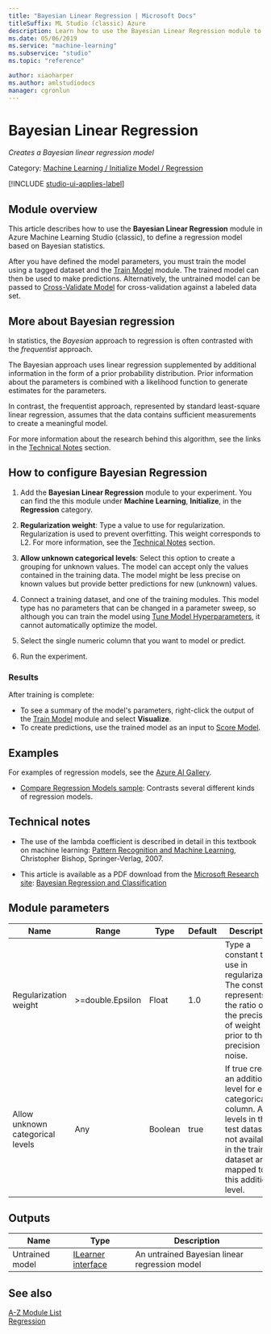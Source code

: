 ```yaml
---
title: "Bayesian Linear Regression | Microsoft Docs"
titleSuffix: ML Studio (classic) Azure
description: Learn how to use the Bayesian Linear Regression module to define a regression model based on Bayesian statistics.
ms.date: 05/06/2019
ms.service: "machine-learning"
ms.subservice: "studio"
ms.topic: "reference"

author: xiaoharper
ms.author: amlstudiodocs
manager: cgronlun
---
```

# Bayesian Linear Regression

*Creates a Bayesian linear regression model*  


Category: [Machine Learning / Initialize Model / Regression](machine-learning-initialize-model-regression.md)  

[!INCLUDE [studio-ui-applies-label](../includes/studio-ui-applies-label.md)]

## Module overview  
 
This article describes how to use the **Bayesian Linear Regression** module in Azure Machine Learning Studio (classic), to define a regression model based on Bayesian statistics.  
  
After you have defined the model parameters, you must train the model using a tagged dataset and the [Train Model](train-model.md) module.  The trained model can then be used to make predictions. Alternatively, the untrained model can be passed to [Cross-Validate Model](cross-validate-model.md) for cross-validation against a labeled data set.
  
## More about Bayesian regression  

In statistics, the *Bayesian* approach to regression is often contrasted with the *frequentist* approach.  
  
The Bayesian approach uses linear regression supplemented by additional information in the form of a prior probability distribution. Prior information about the parameters is combined with a likelihood function to generate estimates for the parameters.  
  
In contrast, the frequentist approach, represented by standard least-square linear regression, assumes that the data contains sufficient measurements to create a meaningful model.  
 
For more information about the research behind this algorithm, see the links in the [Technical Notes](#bkmk_Notes) section.
  
## How to configure Bayesian Regression 
  
1.  Add the **Bayesian Linear Regression** module to your experiment.  You can find the this module  under **Machine Learning**, **Initialize**, in the **Regression** category. 

2. **Regularization weight**: Type a value to use for regularization. Regularization is used to prevent overfitting. This weight corresponds to L2. For more information, see the [Technical Notes](#bkmk_Notes) section.  
  
3. **Allow unknown categorical levels**: Select this option to create a grouping for unknown values.  The model can accept only the values contained in the training data. The model might be less precise on known values but provide better predictions for new (unknown) values.

4. Connect a training dataset, and one of the training modules. This model type has no parameters that can be changed in a parameter sweep, so although you can train the model using [Tune Model Hyperparameters](tune-model-hyperparameters.md), it cannot automatically optimize the model.

5. Select the single numeric column that you want to model or predict.  

6.  Run the experiment.  

### Results

After training is complete:

+ To see a summary of the model's parameters, right-click the output of the [Train Model](train-model.md) module and select **Visualize**.
+ To create predictions, use the trained model as an input to [Score Model](score-model.md).

## Examples

For examples of regression models, see the [Azure AI Gallery](https://gallery.azure.ai).
  
- [Compare Regression Models sample](https://go.microsoft.com/fwlink/?LinkId=525731): Contrasts several different kinds of regression models.  
  
## <a name="bkmk_Notes"></a>Technical notes

+ The use of the lambda coefficient is described in detail in this textbook on machine learning: [Pattern Recognition and Machine Learning](https://www.springer.com/gb/book/9780387310732), Christopher Bishop, Springer-Verlag, 2007. 

+ This article is available as a PDF download from the [Microsoft Research site](https://research.microsoft.com/en-us/um/people/cmbishop/PRML/):  [Bayesian Regression and Classification](https://www.microsoft.com/en-us/research/wp-content/uploads/2016/02/bishop-nato-bayes.pdf)

## Module parameters

|Name|Range|Type|Default|Description|  
|----------|-----------|----------|-------------|-----------------|  
|Regularization weight|>=double.Epsilon|Float|1.0|Type a constant to use in regularization. The constant represents the ratio of the precision of weight prior to the precision of noise.|  
|Allow unknown categorical levels|Any|Boolean|true|If true creates an additional level for each categorical column. Any levels in the test dataset not available in the training dataset are mapped to this additional level.|  
  
## Outputs

|Name|Type|Description|  
|----------|----------|-----------------|  
|Untrained model|[ILearner interface](ilearner-interface.md)|An untrained Bayesian linear regression model|  

## See also

 [A-Z Module List](a-z-module-list.md)   
 [Regression](machine-learning-initialize-model-regression.md)
